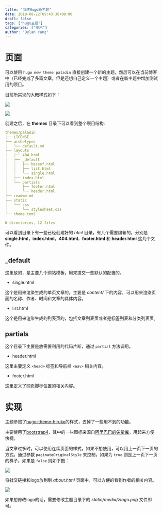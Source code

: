 ```yaml
---
title: "创建Hugo新主题"
date: 2018-08-22T09:40:38+08:00
draft: false
tags: ["hugo主题"]
categories: ["技术"]
author: "Dylan Yang"
---
```


# 页面

可以使用 `hugo new theme paladin` 直接创建一个新的主题，然后可以在当前博客中（已经完成了多篇文章，但是还想自己定义一个主题）或者在新主题中增加测试用的项目。

目前所实现的大概样式如下：

![](/images/sn01.png)

![](/images/sn02.png)

<!--more-->

创建之后，在 **themes** 目录下可以看到整个项目结构:

``` yaml
themes/paladin
├── LICENSE
├── archetypes
│   └── default.md
├── layouts
│   ├── 404.html
│   ├── _default
│   │   ├── baseof.html
│   │   ├── list.html
│   │   └── single.html
│   ├── index.html
│   └── partials
│       ├── footer.html
│       └── header.html
├── readme.md
├── static
│   └── css
│       └── stylesheet.css
└── theme.toml

6 directories, 12 files
```

可以看到目录下有一些已经创建好的 *html* 目录，有几个需要编辑的，分别是 **single.html**，**index.html**，**404.html**，**footer.html** 和 **header.html** 这几个文件。

## _default

这里放的，是主要几个网站模板，用来提交一些默认的配置的。

- single.html

这个是用来渲染生成的单页文章的，主要是 *content/* 下的内容，可以用来渲染页面的名称、作者、时间和文章的具体内容。

- list.html

这个是用来渲染生成的列表页的，包括文章列表页或者是标签列表和分类列表页。

## partials

这个目录下主要是放需要利用的代码片断，通过 `partial` 方法调用。

- header.html

这里主要定义 `<head>` 标签和导航栏 `<nav>` 相关内容。

- footer.html

这里定义了网页脚标位置的相关内容。

# 实现

主题参照了[hugo-theme-hiruko](https://github.com/GenkunAbe/hugo-theme-hiruko)的样式，去掉了一些用不到的功能。

主要使用了[bootstrap4](https://getbootstrap.com)，其中的一些图标来源自[阿里巴巴的矢量库](http://www.iconfont.cn)，用起来方便快捷。

当文章过多时，可以使用连续页面的样式，如果不想使用，可以用上一页下一页的方式。通过参数 `paginateOriginalStyle` 来控制，如果为 `true` 则是上一页下一页的样子，如果是 `false` 则如下图：

![](/images/sn03.PNG)

将社交链接和logo放到到 *about.html* 页面中，可以方便的看到作者的相关内容。

![](/images/sn04.PNG)

如果想修改logo的话，需要修改主题目录下的 *static/media/zlogo.png* 文件即可。